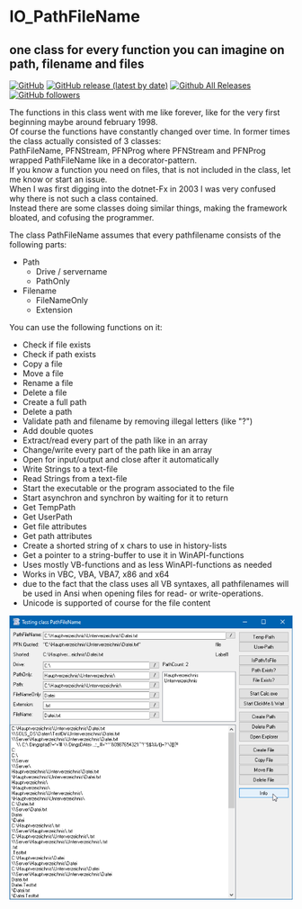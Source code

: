 # IO_PathFileName
## one class for every function you can imagine on path, filename and files    

[![GitHub](https://img.shields.io/github/license/OlimilO1402/IO_PathFileName?style=plastic)](https://github.com/OlimilO1402/IO_PathFileName/blob/master/LICENSE)
[![GitHub release (latest by date)](https://img.shields.io/github/v/release/OlimilO1402/IO_PathFileName?style=plastic)](https://github.com/OlimilO1402/IO_PathFileName/releases/latest)
[![Github All Releases](https://img.shields.io/github/downloads/OlimilO1402/IO_PathFileName/total.svg)](https://github.com/OlimilO1402/IO_PathFileName/releases/download/v2022.12.15/PathFileName_v2022.12.15.zip)
[![GitHub followers](https://img.shields.io/github/followers/OlimilO1402?style=social&label=Follow)](https://github.com/OlimilO1402/)  

The functions in this class went with me like forever, like for the very first beginning maybe around february 1998.  
Of course the functions have constantly changed over time. In former times the class actually consisted of 3 classes:  
PathFileName, PFNStream, PFNProg where PFNStream and PFNProg wrapped PathFileName like in a decorator-pattern.  
If you know a function you need on files, that is not included in the class, let me know or start an issue.  
When I was first digging into the dotnet-Fx in 2003 I was very confused why there is not such a class contained.  
Instead there are some classes doing similar things, making the framework bloated, and cofusing the programmer.  

The class PathFileName assumes that every pathfilename consists of the following parts:  
- Path  
    + Drive / servername  
	+ PathOnly  
- Filename  
    + FileNameOnly  
    + Extension  
  
You can use the following functions on it:  
* Check if file exists  
* Check if path exists  
* Copy a file  
* Move a file  
* Rename a file  
* Delete a file  
* Create a full path  
* Delete a path  
* Validate path and filename by removing illegal letters (like "?")  
* Add double quotes   
* Extract/read every part of the path like in an array  
* Change/write every part of the path like in an array  
* Open for input/output and close after it automatically  
* Write Strings to a text-file  
* Read Strings from a text-file  
* Start the executable or the program associated to the file  
* Start asynchron and synchron by waiting for it to return  
* Get TempPath  
* Get UserPath  
* Get file attributes  
* Get path attributes  
* Create a shorted string of x chars to use in history-lists  
* Get a pointer to a string-buffer to use it in WinAPI-functions  
* Uses mostly VB-functions and as less WinAPI-functions as needed  
* Works in VBC, VBA, VBA7, x86 and x64  
* due to the fact that the class uses all VB syntaxes, all pathfilenames will be used in Ansi when opening files for read- or write-operations.  
* Unicode is supported of course for the file content  

![PathFileName Image](Resources/PathFileName.png "PathFileName Image")
